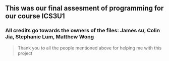 ## This was our final assesment of programming for our course ICS3U1  
### All credits go towards the owners of the files: James su, Colin Jia, Stephanie Lum, Matthew Wong
> Thank you to all the people mentioned above for helping me with this project

